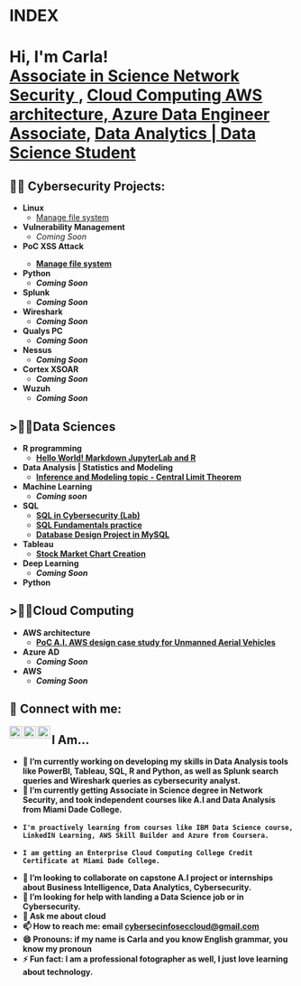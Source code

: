 # INDEX 
<h1>Hi, I'm Carla! <br/><a href="https://www.linkedin.com/feed/update/urn:li:activity:7103969936271650816/">Associate in Science Network Security </a>, <a href="https://www.coursera.org/account-profile">Cloud Computing AWS architecture, Azure Data Engineer Associate</a>, <a href="https://www.linkedin.com/in/campos2023/">Data Analytics | Data Science Student</a></h1>

<h2>👨‍💻 Cybersecurity Projects:</h2>

- <b>Linux</b>
  - [Manage file system](https://github.com/kalejcamto/LinuxProject1)
- <b>Vulnerability Management</b>
  - *Coming Soon*
- <b>PoC XSS Attack
  - [Manage file system](https://github.com/kalejcamto/Web-Application-Exploits.git)
- <b>Python</b>
  - *Coming Soon*
- <b>Splunk</b>
  - *Coming Soon*
- <b>Wireshark</b>
  - *Coming Soon*
- <b>Qualys PC</b>
  - *Coming Soon*
- <b>Nessus</b>
  - *Coming Soon*
- <b>Cortex XSOAR</b>
  - *Coming Soon*
- <b>Wuzuh</b>
  - *Coming Soon*

<h2>>👨‍💻Data Sciences</h2>

- <b> R programming</b>
  - [Hello World! Markdown JupyterLab and R](https://github.com/kalejcamto/JupyterLab)
- <b> Data Analysis | Statistics and Modeling</b>
  - [Inference and Modeling topic - Central Limit Theorem](https://github.com/kalejcamto/Central-Limit-Theorem)
- <b> Machine Learning</b>
  - *Coming soon*
- <b> SQL</b>
  - [SQL in Cybersecurity (Lab)](https://github.com/kalejcamto/SQLcybersecurityPractice)
  - [SQL Fundamentals practice](https://github.com/kalejcamto/SQL-Fundamentals)
  - [Database Design Project in MySQL](https://github.com/kalejcamto/Database_Design_Project/blob/main/README.md)
- <b> Tableau</b>
  - [Stock Market Chart Creation](https://github.com/kalejcamto/Tableau.git)
- <b> Deep Learning</b>
  - *Coming Soon*
- <b> Python</b>

<h2>>👨‍💻Cloud Computing</h2>

- <b>AWS architecture</b>
  - [PoC A.I. AWS design case study for Unmanned Aerial Vehicles](https://github.com/kalejcamto/Drone-AI-Cloud/blob/main/README.md)
- <b>Azure AD</b>
  - *Coming Soon*
- <b>AWS </b>
  - *Coming Soon*

<h2> 🤳 Connect with me:</h2>


[<img align="left" alt="JoshMadakor | Twitter" width="22px" src="https://cdn.jsdelivr.net/npm/simple-icons@v3/icons/twitter.svg" />][twitter]
[<img align="left" alt="JoshMadakor | LinkedIn" width="22px" src="https://cdn.jsdelivr.net/npm/simple-icons@v3/icons/linkedin.svg" />][linkedin]
[<img align="left" alt="JoshMadakor | Instagram" width="22px" src="https://cdn.jsdelivr.net/npm/simple-icons@v3/icons/instagram.svg" />][instagram]

[twitter]: https://www.coursera.org/account-profile
[instagram]: https://www.instagram.com/kalithamia/
[linkedin]: https://www.linkedin.com/in/campos2023/


<h2>I Am...</h2>

- 🔭 I’m currently working on developing my skills in Data Analysis tools like PowerBI, Tableau, SQL, R and Python, as well as Splunk search queries and Wireshark queries as cybersecurity analyst. 
- 🌱 I’m currently getting Associate in Science degree in Network Security, and took independent courses like A.I and Data Analysis from Miami Dade College.
-     I'm proactively learning from courses like IBM Data Science course, LinkedIN Learning, AWS Skill Builder and Azure from Coursera.
-     I am getting an Enterprise Cloud Computing College Credit Certificate at Miami Dade College. 
- 👯 I’m looking to collaborate on capstone A.I project or internships about Business Intelligence, Data Analytics, Cybersecurity.
- 🤔 I’m looking for help with landing a Data Science job or in Cybersecurity.
- 💬 Ask me about cloud
- 📫 How to reach me: email cybersecinfoseccloud@gmail.com
- 😄 Pronouns: if my name is Carla and you know English grammar, you know my pronoun
- ⚡ Fun fact: I am a professional fotographer as well, I just love learning about technology.


